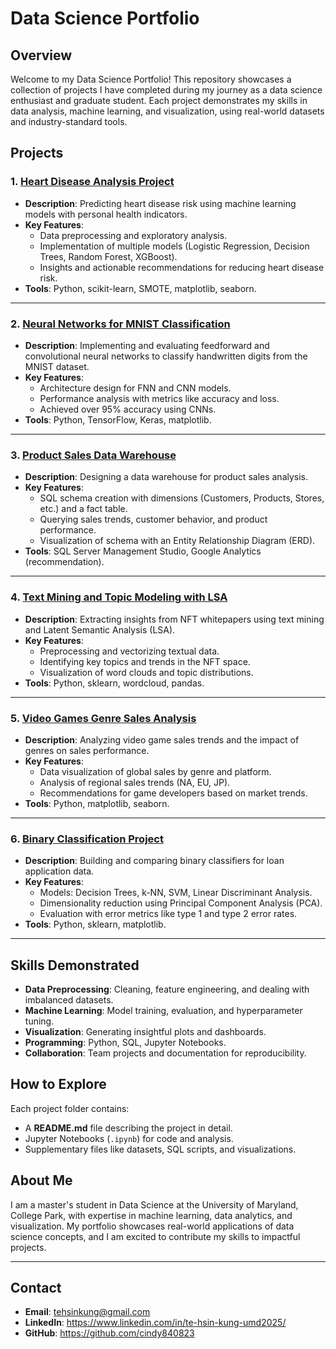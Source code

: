 # Data Science Portfolio

## Overview
Welcome to my Data Science Portfolio! This repository showcases a collection of projects I have completed during my journey as a data science enthusiast and graduate student. Each project demonstrates my skills in data analysis, machine learning, and visualization, using real-world datasets and industry-standard tools.

## Projects
### 1. [Heart Disease Analysis Project](./Heart_Disease_Analysis_Project)
- **Description**: Predicting heart disease risk using machine learning models with personal health indicators.
- **Key Features**:
  - Data preprocessing and exploratory analysis.
  - Implementation of multiple models (Logistic Regression, Decision Trees, Random Forest, XGBoost).
  - Insights and actionable recommendations for reducing heart disease risk.
- **Tools**: Python, scikit-learn, SMOTE, matplotlib, seaborn.

---

### 2. [Neural Networks for MNIST Classification](./Neural_Networks_MNIST_Project)
- **Description**: Implementing and evaluating feedforward and convolutional neural networks to classify handwritten digits from the MNIST dataset.
- **Key Features**:
  - Architecture design for FNN and CNN models.
  - Performance analysis with metrics like accuracy and loss.
  - Achieved over 95% accuracy using CNNs.
- **Tools**: Python, TensorFlow, Keras, matplotlib.

---

### 3. [Product Sales Data Warehouse](./Product_Sales_Data_Warehouse)
- **Description**: Designing a data warehouse for product sales analysis.
- **Key Features**:
  - SQL schema creation with dimensions (Customers, Products, Stores, etc.) and a fact table.
  - Querying sales trends, customer behavior, and product performance.
  - Visualization of schema with an Entity Relationship Diagram (ERD).
- **Tools**: SQL Server Management Studio, Google Analytics (recommendation).

---

### 4. [Text Mining and Topic Modeling with LSA](./Text_Mining_and_Topic_Modeling_with_LSA)
- **Description**: Extracting insights from NFT whitepapers using text mining and Latent Semantic Analysis (LSA).
- **Key Features**:
  - Preprocessing and vectorizing textual data.
  - Identifying key topics and trends in the NFT space.
  - Visualization of word clouds and topic distributions.
- **Tools**: Python, sklearn, wordcloud, pandas.

---

### 5. [Video Games Genre Sales Analysis](./Video_Games_Genre_Sales_Analysis)
- **Description**: Analyzing video game sales trends and the impact of genres on sales performance.
- **Key Features**:
  - Data visualization of global sales by genre and platform.
  - Analysis of regional sales trends (NA, EU, JP).
  - Recommendations for game developers based on market trends.
- **Tools**: Python, matplotlib, seaborn.

---

### 6. [Binary Classification Project](./Binary_Classification_Project)
- **Description**: Building and comparing binary classifiers for loan application data.
- **Key Features**:
  - Models: Decision Trees, k-NN, SVM, Linear Discriminant Analysis.
  - Dimensionality reduction using Principal Component Analysis (PCA).
  - Evaluation with error metrics like type 1 and type 2 error rates.
- **Tools**: Python, sklearn, matplotlib.

---

## Skills Demonstrated
- **Data Preprocessing**: Cleaning, feature engineering, and dealing with imbalanced datasets.
- **Machine Learning**: Model training, evaluation, and hyperparameter tuning.
- **Visualization**: Generating insightful plots and dashboards.
- **Programming**: Python, SQL, Jupyter Notebooks.
- **Collaboration**: Team projects and documentation for reproducibility.

## How to Explore
Each project folder contains:
- A **README.md** file describing the project in detail.
- Jupyter Notebooks (`.ipynb`) for code and analysis.
- Supplementary files like datasets, SQL scripts, and visualizations.

## About Me
I am a master's student in Data Science at the University of Maryland, College Park, with expertise in machine learning, data analytics, and visualization. My portfolio showcases real-world applications of data science concepts, and I am excited to contribute my skills to impactful projects.

---

## Contact
- **Email**: tehsinkung@gmail.com
- **LinkedIn**: https://www.linkedin.com/in/te-hsin-kung-umd2025/
- **GitHub**: https://github.com/cindy840823
